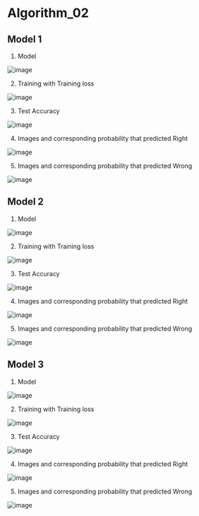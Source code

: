 # Algorithm_02

## Model 1
1. Model

![image](https://user-images.githubusercontent.com/48917718/121754209-f5672f80-cb4e-11eb-8ad0-422dfacd6862.png)

2. Training with Training loss

![image](https://user-images.githubusercontent.com/48917718/121754241-09ab2c80-cb4f-11eb-88ca-a713ec37bf37.png)

3. Test Accuracy

![image](https://user-images.githubusercontent.com/48917718/121754263-1b8ccf80-cb4f-11eb-805a-44f19eb51669.png)

4. Images and corresponding probability that predicted Right

![image](https://user-images.githubusercontent.com/48917718/121754272-23e50a80-cb4f-11eb-930f-0428b40cbdf8.png)

5. Images and corresponding probability that predicted Wrong

![image](https://user-images.githubusercontent.com/48917718/121754287-2c3d4580-cb4f-11eb-977d-6a2c02c25d4d.png)



## Model 2
1. Model

![image](https://user-images.githubusercontent.com/48917718/121754576-f187dd00-cb4f-11eb-9778-0ee6285c7992.png)

2. Training with Training loss

![image](https://user-images.githubusercontent.com/48917718/121754778-6f4be880-cb50-11eb-9811-c24c75c1ed8d.png)

3. Test Accuracy

![image](https://user-images.githubusercontent.com/48917718/121754794-783cba00-cb50-11eb-9a85-dabb7cb07cc8.png)

4. Images and corresponding probability that predicted Right

![image](https://user-images.githubusercontent.com/48917718/121754807-7ffc5e80-cb50-11eb-8fba-e9cbc395cbb9.png)

5. Images and corresponding probability that predicted Wrong

![image](https://user-images.githubusercontent.com/48917718/121754820-85f23f80-cb50-11eb-833d-a7481931b316.png)

## Model 3
1. Model

![image](https://user-images.githubusercontent.com/48917718/121754835-91456b00-cb50-11eb-8ece-c37f361299a5.png)

2. Training with Training loss

![image](https://user-images.githubusercontent.com/48917718/121755022-0ca71c80-cb51-11eb-9e05-1b16a8410a4d.png)

3. Test Accuracy

![image](https://user-images.githubusercontent.com/48917718/121755043-20528300-cb51-11eb-8c06-f7a65944b927.png)

4. Images and corresponding probability that predicted Right

![image](https://user-images.githubusercontent.com/48917718/121755089-3f511500-cb51-11eb-876f-7ef889e4ce53.png)

5. Images and corresponding probability that predicted Wrong

![image](https://user-images.githubusercontent.com/48917718/121755102-45df8c80-cb51-11eb-8b43-7b4d6f794645.png)
